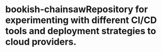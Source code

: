 # bookish-chainsawRepository for experimenting with different CI/CD tools and deployment strategies to cloud providers.

